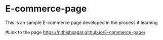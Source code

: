 # E-commerce-page
This is an sample E-commerce page developed in the process if learning 

#Link to the page
https://nithishsagar.github.io/E-commerce-page/
